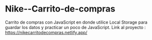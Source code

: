 # Nike--Carrito-de-compras
Carrito de compras con JavaScript en donde utilice Local Storage para guardar los datos y practicar un poco de JavaScript.
Link al proyecto : https://nikecarritodecompras.netlify.app/

